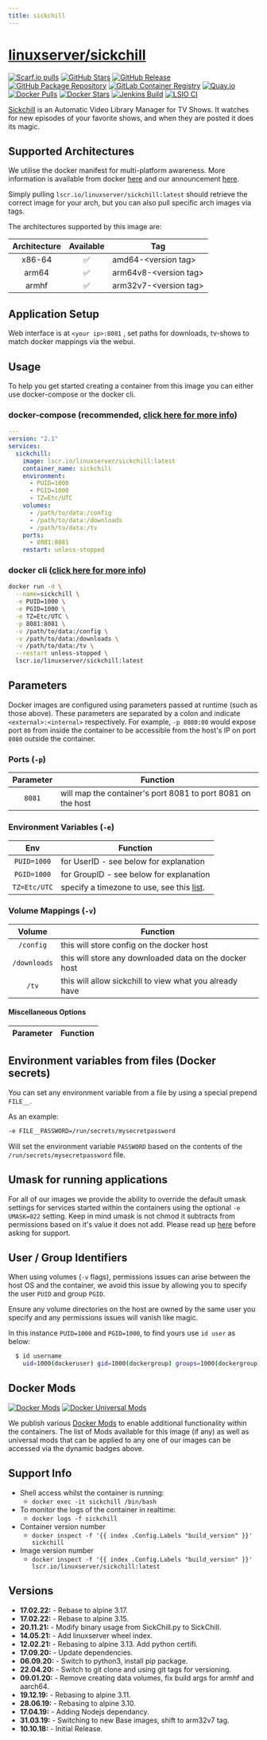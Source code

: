 ```yaml
---
title: sickchill
---
```

<!-- DO NOT EDIT THIS FILE MANUALLY  -->
<!-- Please read the https://github.com/linuxserver/docker-sickchill/blob/master/.github/CONTRIBUTING.md -->

# [linuxserver/sickchill](https://github.com/linuxserver/docker-sickchill)

[![Scarf.io pulls](https://scarf.sh/installs-badge/linuxserver-ci/linuxserver%2Fsickchill?color=94398d&label-color=555555&logo-color=ffffff&style=for-the-badge&package-type=docker)](https://scarf.sh/gateway/linuxserver-ci/docker/linuxserver%2Fsickchill)
[![GitHub Stars](https://img.shields.io/github/stars/linuxserver/docker-sickchill.svg?color=94398d&labelColor=555555&logoColor=ffffff&style=for-the-badge&logo=github)](https://github.com/linuxserver/docker-sickchill)
[![GitHub Release](https://img.shields.io/github/release/linuxserver/docker-sickchill.svg?color=94398d&labelColor=555555&logoColor=ffffff&style=for-the-badge&logo=github)](https://github.com/linuxserver/docker-sickchill/releases)
[![GitHub Package Repository](https://img.shields.io/static/v1.svg?color=94398d&labelColor=555555&logoColor=ffffff&style=for-the-badge&label=linuxserver.io&message=GitHub%20Package&logo=github)](https://github.com/linuxserver/docker-sickchill/packages)
[![GitLab Container Registry](https://img.shields.io/static/v1.svg?color=94398d&labelColor=555555&logoColor=ffffff&style=for-the-badge&label=linuxserver.io&message=GitLab%20Registry&logo=gitlab)](https://gitlab.com/linuxserver.io/docker-sickchill/container_registry)
[![Quay.io](https://img.shields.io/static/v1.svg?color=94398d&labelColor=555555&logoColor=ffffff&style=for-the-badge&label=linuxserver.io&message=Quay.io)](https://quay.io/repository/linuxserver.io/sickchill)
[![Docker Pulls](https://img.shields.io/docker/pulls/linuxserver/sickchill.svg?color=94398d&labelColor=555555&logoColor=ffffff&style=for-the-badge&label=pulls&logo=docker)](https://hub.docker.com/r/linuxserver/sickchill)
[![Docker Stars](https://img.shields.io/docker/stars/linuxserver/sickchill.svg?color=94398d&labelColor=555555&logoColor=ffffff&style=for-the-badge&label=stars&logo=docker)](https://hub.docker.com/r/linuxserver/sickchill)
[![Jenkins Build](https://img.shields.io/jenkins/build?labelColor=555555&logoColor=ffffff&style=for-the-badge&jobUrl=https%3A%2F%2Fci.linuxserver.io%2Fjob%2FDocker-Pipeline-Builders%2Fjob%2Fdocker-sickchill%2Fjob%2Fmaster%2F&logo=jenkins)](https://ci.linuxserver.io/job/Docker-Pipeline-Builders/job/docker-sickchill/job/master/)
[![LSIO CI](https://img.shields.io/badge/dynamic/yaml?color=94398d&labelColor=555555&logoColor=ffffff&style=for-the-badge&label=CI&query=CI&url=https%3A%2F%2Fci-tests.linuxserver.io%2Flinuxserver%2Fsickchill%2Flatest%2Fci-status.yml)](https://ci-tests.linuxserver.io/linuxserver/sickchill/latest/index.html)

[Sickchill](https://github.com/SickChill/SickChill) is an Automatic Video Library Manager for TV Shows. It watches for new episodes of your favorite shows, and when they are posted it does its magic.

## Supported Architectures

We utilise the docker manifest for multi-platform awareness. More information is available from docker [here](https://github.com/docker/distribution/blob/master/docs/spec/manifest-v2-2.md#manifest-list) and our announcement [here](https://blog.linuxserver.io/2019/02/21/the-lsio-pipeline-project/).

Simply pulling `lscr.io/linuxserver/sickchill:latest` should retrieve the correct image for your arch, but you can also pull specific arch images via tags.

The architectures supported by this image are:

| Architecture | Available | Tag |
| :----: | :----: | ---- |
| x86-64 | ✅ | amd64-\<version tag\> |
| arm64 | ✅ | arm64v8-\<version tag\> |
| armhf | ✅ | arm32v7-\<version tag\> |

## Application Setup

Web interface is at `<your ip>:8081` , set paths for downloads, tv-shows to match docker mappings via the webui.

## Usage

To help you get started creating a container from this image you can either use docker-compose or the docker cli.

### docker-compose (recommended, [click here for more info](https://docs.linuxserver.io/general/docker-compose))

```yaml
---
version: "2.1"
services:
  sickchill:
    image: lscr.io/linuxserver/sickchill:latest
    container_name: sickchill
    environment:
      - PUID=1000
      - PGID=1000
      - TZ=Etc/UTC
    volumes:
      - /path/to/data:/config
      - /path/to/data:/downloads
      - /path/to/data:/tv
    ports:
      - 8081:8081
    restart: unless-stopped
```

### docker cli ([click here for more info](https://docs.docker.com/engine/reference/commandline/cli/))

```bash
docker run -d \
  --name=sickchill \
  -e PUID=1000 \
  -e PGID=1000 \
  -e TZ=Etc/UTC \
  -p 8081:8081 \
  -v /path/to/data:/config \
  -v /path/to/data:/downloads \
  -v /path/to/data:/tv \
  --restart unless-stopped \
  lscr.io/linuxserver/sickchill:latest

```

## Parameters

Docker images are configured using parameters passed at runtime (such as those above). These parameters are separated by a colon and indicate `<external>:<internal>` respectively. For example, `-p 8080:80` would expose port `80` from inside the container to be accessible from the host's IP on port `8080` outside the container.

### Ports (`-p`)

| Parameter | Function |
| :----: | --- |
| `8081` | will map the container's port 8081 to port 8081 on the host |

### Environment Variables (`-e`)

| Env | Function |
| :----: | --- |
| `PUID=1000` | for UserID - see below for explanation |
| `PGID=1000` | for GroupID - see below for explanation |
| `TZ=Etc/UTC` | specify a timezone to use, see this [list](https://en.wikipedia.org/wiki/List_of_tz_database_time_zones#List). |

### Volume Mappings (`-v`)

| Volume | Function |
| :----: | --- |
| `/config` | this will store config on the docker host |
| `/downloads` | this will store any downloaded data on the docker host |
| `/tv` | this will allow sickchill to view what you already have |

#### Miscellaneous Options

| Parameter | Function |
| :-----:   | --- |

## Environment variables from files (Docker secrets)

You can set any environment variable from a file by using a special prepend `FILE__`.

As an example:

```bash
-e FILE__PASSWORD=/run/secrets/mysecretpassword
```

Will set the environment variable `PASSWORD` based on the contents of the `/run/secrets/mysecretpassword` file.

## Umask for running applications

For all of our images we provide the ability to override the default umask settings for services started within the containers using the optional `-e UMASK=022` setting.
Keep in mind umask is not chmod it subtracts from permissions based on it's value it does not add. Please read up [here](https://en.wikipedia.org/wiki/Umask) before asking for support.

## User / Group Identifiers

When using volumes (`-v` flags), permissions issues can arise between the host OS and the container, we avoid this issue by allowing you to specify the user `PUID` and group `PGID`.

Ensure any volume directories on the host are owned by the same user you specify and any permissions issues will vanish like magic.

In this instance `PUID=1000` and `PGID=1000`, to find yours use `id user` as below:

```bash
  $ id username
    uid=1000(dockeruser) gid=1000(dockergroup) groups=1000(dockergroup)
```

## Docker Mods

[![Docker Mods](https://img.shields.io/badge/dynamic/yaml?color=94398d&labelColor=555555&logoColor=ffffff&style=for-the-badge&label=sickchill&query=%24.mods%5B%27sickchill%27%5D.mod_count&url=https%3A%2F%2Fraw.githubusercontent.com%2Flinuxserver%2Fdocker-mods%2Fmaster%2Fmod-list.yml)](https://mods.linuxserver.io/?mod=sickchill "view available mods for this container.") [![Docker Universal Mods](https://img.shields.io/badge/dynamic/yaml?color=94398d&labelColor=555555&logoColor=ffffff&style=for-the-badge&label=universal&query=%24.mods%5B%27universal%27%5D.mod_count&url=https%3A%2F%2Fraw.githubusercontent.com%2Flinuxserver%2Fdocker-mods%2Fmaster%2Fmod-list.yml)](https://mods.linuxserver.io/?mod=universal "view available universal mods.")

We publish various [Docker Mods](https://github.com/linuxserver/docker-mods) to enable additional functionality within the containers. The list of Mods available for this image (if any) as well as universal mods that can be applied to any one of our images can be accessed via the dynamic badges above.

## Support Info

* Shell access whilst the container is running:
  * `docker exec -it sickchill /bin/bash`
* To monitor the logs of the container in realtime:
  * `docker logs -f sickchill`
* Container version number
  * `docker inspect -f '{{ index .Config.Labels "build_version" }}' sickchill`
* Image version number
  * `docker inspect -f '{{ index .Config.Labels "build_version" }}' lscr.io/linuxserver/sickchill:latest`

## Versions

* **17.02.22:** - Rebase to alpine 3.17.
* **17.02.22:** - Rebase to alpine 3.15.
* **20.11.21:** - Modify binary usage from SickChill.py to SickChill.
* **14.05.21:** - Add linuxserver wheel index.
* **12.02.21:** - Rebasing to alpine 3.13. Add python certifi.
* **17.09.20:** - Update dependencies.
* **06.09.20:** - Switch to python3, install pip package.
* **22.04.20:** - Switch to git clone and using git tags for versioning.
* **09.01.20:** - Remove creating data volumes, fix build args for armhf and aarch64.
* **19.12.19:** - Rebasing to alpine 3.11.
* **28.06.19:** - Rebasing to alpine 3.10.
* **17.04.19:** - Adding Nodejs dependancy.
* **31.03.19:** - Switching to new Base images, shift to arm32v7 tag.
* **10.10.18:** - Initial Release.

